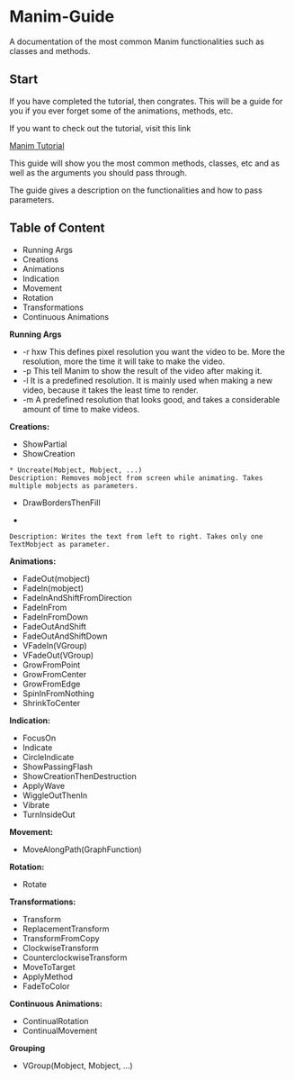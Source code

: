 # Manim-Guide
A documentation of the most common Manim functionalities such as classes and methods. 

## Start
If you have completed the tutorial, then congrates. This will be a guide for you if you ever forget some of the animations, methods, etc. 

If you want to check out the tutorial, visit this link 

[Manim Tutorial](https://github.com/malhotra5/Manim-Tutorial)

This guide will show you the most common methods, classes, etc and as well as the arguments you should pass through. 

The guide gives a description on the functionalities and how to pass parameters. 

## Table of Content
* Running Args
* Creations
* Animations
* Indication
* Movement
* Rotation
* Transformations
* Continuous Animations

**Running Args**
* -r hxw
This defines pixel resolution you want the video to be. More the resolution, more the time it will take to make the video. 
* -p
This tell Manim to show the result of the video after making it.
* -l
It is a predefined resolution. It is mainly used when making a new video, because it takes the least time to render.
* -m
A predefined resolution that looks good, and takes a considerable amount of time to make videos. 

**Creations:**
* ShowPartial
* ShowCreation
```
* Uncreate(Mobject, Mobject, ...)
Description: Removes mobject from screen while animating. Takes multiple mobjects as parameters.
```
* DrawBordersThenFill
* ``` Write(TextMobject)
```Description: Writes the text from left to right. Takes only one TextMobject as parameter.  ```

**Animations:**
* FadeOut(mobject)
* FadeIn(mobject)
* FadeInAndShiftFromDirection
* FadeInFrom
* FadeInFromDown
* FadeOutAndShift
* FadeOutAndShiftDown
* VFadeIn(VGroup)
* VFadeOut(VGroup)
* GrowFromPoint
* GrowFromCenter
* GrowFromEdge
* SpinInFromNothing
* ShrinkToCenter

**Indication:**
* FocusOn
* Indicate
* CircleIndicate
* ShowPassingFlash
* ShowCreationThenDestruction
* ApplyWave
* WiggleOutThenIn
* Vibrate
* TurnInsideOut

**Movement:** 
* MoveAlongPath(GraphFunction)

**Rotation:**
* Rotate

**Transformations:**
* Transform
* ReplacementTransform
* TransformFromCopy
* ClockwiseTransform
* CounterclockwiseTransform
* MoveToTarget
* ApplyMethod
* FadeToColor

**Continuous Animations:**
* ContinualRotation
* ContinualMovement

**Grouping**
* VGroup(Mobject, Mobject, ...)

